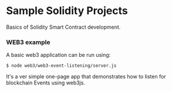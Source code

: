 # Sample Solidity Projects

Basics of Solidity Smart Contract development.

### WEB3 example

A basic web3 application can be run using:

`$ node web3/web3-event-listening/server.js`

It's a ver simple one-page app that demonstrates how to listen for blockchain Events using web3js.
